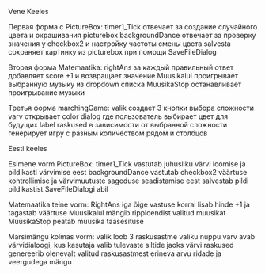 Vene Keeles

Первая форма с PictureBox:
timer1_Tick отвечает за создание случайного цвета и окрашивания picturebox
backgroundDance отвечает за проверку значения у checkbox2 и настройку частоты смены цвета
salvesta сохраняет картинку из picturebox при помощи SaveFileDialog

Вторая форма Matemaatika:
rightAns за каждый правильный ответ добавляет score +1 и возвращает значение
Muusikalul проигрывает выбранную музыку из dropdown списка
MuusikaStop останавливает проигрывание музыки

Третья форма marchingGame:
valik создает 3 кнопки выбора сложности
varv открывает color dialog где пользователь выбирает цвет для будущих label
raskused в зависимости от выбранной сложности генерирует игру с разным количеством рядом и столбцов



Eesti keeles



Esimene vorm PictureBox:
timer1_Tick vastutab juhusliku värvi loomise ja pildikasti värvimise eest
backgroundDance vastutab checkbox2 väärtuse kontrollimise ja värvimuutuste sageduse seadistamise eest
salvestab pildi pildikastist SaveFileDialogi abil

Matemaatika teine vorm:
RightAns iga õige vastuse korral lisab hinde +1 ja tagastab väärtuse
Muusikalul mängib ripploendist valitud muusikat
MuusikaStop peatab muusika taasesituse

Marsimängu kolmas vorm:
valik loob 3 raskusastme valiku nuppu
varv avab värvidialoogi, kus kasutaja valib tulevaste siltide jaoks värvi
raskused genereerib olenevalt valitud raskusastmest erineva arvu ridade ja veergudega mängu
